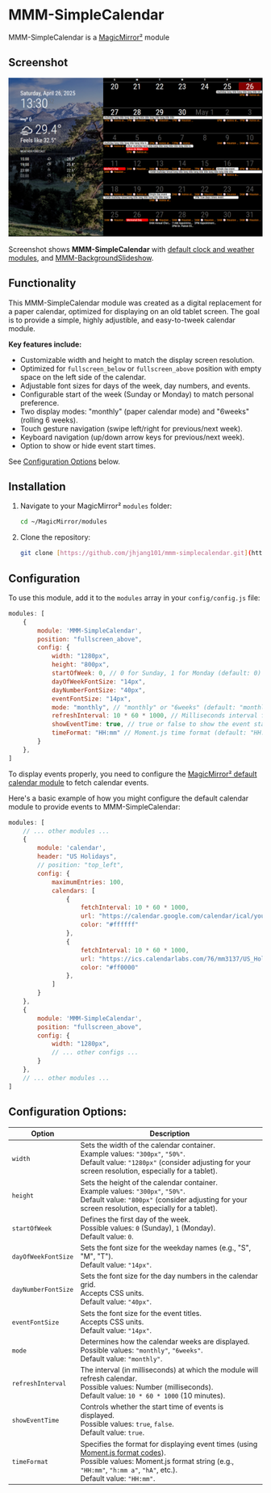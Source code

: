 # MMM-SimpleCalendar
MMM-SimpleCalendar is a [MagicMirror²](https://magicmirror.builders/) module

## Screenshot
![screenshot](screenshot.png)

Screenshot shows **MMM-SimpleCalendar** with [default clock and weather modules](https://docs.magicmirror.builders/modules/introduction.html), and [MMM-BackgroundSlideshow](https://github.com/darickc/MMM-BackgroundSlideshow).

## Functionality
This MMM-SimpleCalendar module was created as a digital replacement for a paper calendar, optimized for displaying on an old tablet screen. 
The goal is to provide a simple, highly adjustible, and easy-to-tweek calendar module. 

**Key features include:**
- Customizable width and height to match the display screen resolution. 
- Optimized for `fullscreen_below` or `fullscreen_above` position with empty space on the left side of the calendar.
- Adjustable font sizes for days of the week, day numbers, and events.
- Configurable start of the week (Sunday or Monday) to match personal preference.
- Two display modes: "monthly" (paper calendar mode) and "6weeks" (rolling 6 weeks).
- Touch gesture navigation (swipe left/right for previous/next week).
- Keyboard navigation (up/down arrow keys for previous/next week).
- Option to show or hide event start times.

See [Configuration Options](#configuration-options) below.

## Installation
1. Navigate to your MagicMirror² `modules` folder:

   ```sh
   cd ~/MagicMirror/modules
   ```
2. Clone the repository:

   ```sh
   git clone [https://github.com/jhjang101/mmm-simplecalendar.git](https://github.com/jhjang101/mmm-simplecalendar.git)
   ```
## Configuration
To use this module, add it to the `modules` array in your `config/config.js` file:

```js
modules: [
    {
        module: 'MMM-SimpleCalendar',
        position: "fullscreen_above",
        config: {
            width: "1280px",
            height: "800px",
            startOfWeek: 0, // 0 for Sunday, 1 for Monday (default: 0)
            dayOfWeekFontSize: "14px",
            dayNumberFontSize: "40px",
            eventFontSize: "14px",
            mode: "monthly", // "monthly" or "6weeks" (default: "monthly")
            refreshInterval: 10 * 60 * 1000, // Milliseconds interval for refreshing calendar (default: 10 minutes)
            showEventTime: true, // true or false to show the event start time (default: true)
            timeFormat: "HH:mm" // Moment.js time format (default: "HH:mm", 12hr format: "hh:mm A", hour only: "hA")
        }
    },
]
```
To display events properly, you need to configure the [MagicMirror² default calendar module](https://docs.magicmirror.builders/modules/calendar.html) to fetch calendar events.

Here's a basic example of how you might configure the default calendar module to provide events to MMM-SimpleCalendar:

```javascript
modules: [
    // ... other modules ...
    {
        module: 'calendar',
        header: "US Holidays",
        // position: "top_left",    
        config: {
            maximumEntries: 100,
            calendars: [
                {
                    fetchInterval: 10 * 60 * 1000,
                    url: "https://calendar.google.com/calendar/ical/your%40gmail.com/private-efhg/basic.ics",
                    color: "#ffffff"
                },
                {
                	fetchInterval: 10 * 60 * 1000,
                	url: "https://ics.calendarlabs.com/76/mm3137/US_Holidays.ics",
                	color: "#ff0000"
                },
            ]
        }
    },
    {
        module: 'MMM-SimpleCalendar',
        position: "fullscreen_above",
        config: {
            width: "1280px",
            // ... other configs ...
        }
    },
    // ... other modules ...
]
```

## Configuration Options:

| Option  | Description  |
|---------|--------------|
| `width` | Sets the width of the calendar container.<br>Example values: `"300px"`, `"50%"`.<br>Default value: `"1280px"` (consider adjusting for your screen resolution, especially for a tablet). |
| `height` | Sets the height of the calendar container.<br>Example values: `"300px"`, `"50%"`.<br>Default value: `"800px"` (consider adjusting for your screen resolution, especially for a tablet). |
| `startOfWeek` | Defines the first day of the week.<br>Possible values: `0` (Sunday), `1` (Monday).<br>Default value: `0`. |
| `dayOfWeekFontSize` | Sets the font size for the weekday names (e.g., "S", "M", "T").<br>Default value: `"14px"`. |
| `dayNumberFontSize` | Sets the font size for the day numbers in the calendar grid.<br>Accepts CSS units.<br>Default value: `"40px"`. |
| `eventFontSize` | Sets the font size for the event titles.<br>Accepts CSS units.<br>Default value: `"14px"`. |
| `mode` | Determines how the calendar weeks are displayed.<br>Possible values: `"monthly"`, `"6weeks"`.<br>Default value: `"monthly"`. |
| `refreshInterval` | The interval (in milliseconds) at which the module will refresh calendar.<br>Possible values: Number (milliseconds).<br>Default value: `10 * 60 * 1000` (10 minutes). |
| `showEventTime` | Controls whether the start time of events is displayed.<br>Possible values: `true`, `false`.<br>Default value: `true`. |
| `timeFormat` | Specifies the format for displaying event times (using [Moment.js format codes](https://momentjs.com/docs/#/parsing/string-format/)).<br>Possible values: Moment.js format string (e.g., `"HH:mm"`, `"h:mm a"`, `"hA"`, etc.).<br>Default value: `"HH:mm"`. |